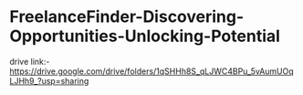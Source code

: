 # FreelanceFinder-Discovering-Opportunities-Unlocking-Potential

drive link:- https://drive.google.com/drive/folders/1qSHHh8S_qLJWC4BPu_5vAumUOqLJHh9_?usp=sharing
